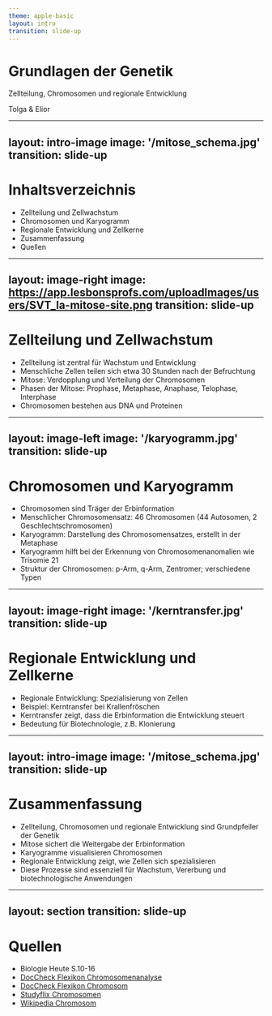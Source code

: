 ```yaml
---
theme: apple-basic
layout: intro
transition: slide-up
---
```


# Grundlagen der Genetik
Zellteilung, Chromosomen und regionale Entwicklung

<div class="absolute bottom-10">
    <span class="font-700">
        Tolga & Elior
    </span>
</div>

---
layout: intro-image
image: '/mitose_schema.jpg'
transition: slide-up
---

# Inhaltsverzeichnis

* Zellteilung und Zellwachstum
* Chromosomen und Karyogramm
* Regionale Entwicklung und Zellkerne
* Zusammenfassung
* Quellen

---
layout: image-right
image: https://app.lesbonsprofs.com/uploadImages/users/SVT_la-mitose-site.png
transition: slide-up
---

# Zellteilung und Zellwachstum

* Zellteilung ist zentral für Wachstum und Entwicklung
* Menschliche Zellen teilen sich etwa 30 Stunden nach der Befruchtung
* Mitose: Verdopplung und Verteilung der Chromosomen
* Phasen der Mitose: Prophase, Metaphase, Anaphase, Telophase, Interphase
* Chromosomen bestehen aus DNA und Proteinen

<!--Die Zellteilung ist ein fundamentaler Prozess für Wachstum und Entwicklung. Bereits etwa 30 Stunden nach der Befruchtung beginnt die erste Zellteilung beim Menschen.
Ein besonders wichtiger Mechanismus ist die Mitose, bei der die Chromosomen zuerst verdoppelt und dann gleichmäßig auf die Tochterzellen verteilt werden.

Die Mitose lässt sich in verschiedene Phasen einteilen: Prophase, Metaphase, Anaphase und Telophase, gefolgt von der Interphase.
Chromosomen bestehen aus DNA und Proteinen und sind die Träger der Erbinformation.-->

---
layout: image-left
image: '/karyogramm.jpg'
transition: slide-up
---

# Chromosomen und Karyogramm

* Chromosomen sind Träger der Erbinformation
* Menschlicher Chromosomensatz: 46 Chromosomen (44 Autosomen, 2 Geschlechtschromosomen)
* Karyogramm: Darstellung des Chromosomensatzes, erstellt in der Metaphase
* Karyogramm hilft bei der Erkennung von Chromosomenanomalien wie Trisomie 21
* Struktur der Chromosomen: p-Arm, q-Arm, Zentromer; verschiedene Typen


<!--Chromosomen sind die Träger unserer Erbinformation. Der menschliche Chromosomensatz besteht aus 46 Chromosomen, davon 44 Autosomen und 2 Geschlechtschromosomen.

Ein Karyogramm ist eine Darstellung dieses Chromosomensatzes, die in der Metaphase erstellt wird. Karyogramme sind besonders nützlich, um Chromosomenanomalien wie Trisomie 21 zu erkennen.

Chromosomen haben eine charakteristische Struktur mit einem kurzen (p-Arm) und einem langen Arm (q-Arm), die durch das Zentromer verbunden sind. Es gibt verschiedene Chromosomentypen, die sich in ihrer Struktur unterscheiden.-->

---
layout: image-right
image: '/kerntransfer.jpg'
transition: slide-up
---

# Regionale Entwicklung und Zellkerne

* Regionale Entwicklung: Spezialisierung von Zellen
* Beispiel: Kerntransfer bei Krallenfröschen
* Kerntransfer zeigt, dass die Erbinformation die Entwicklung steuert
* Bedeutung für Biotechnologie, z.B. Klonierung


<!--Regionale Entwicklung beschreibt den Prozess der Spezialisierung von Zellen während der Entwicklung eines Organismus.

Ein klassisches Beispiel, das die Bedeutung der Erbinformation für die Entwicklung verdeutlicht, ist der Kerntransfer bei Krallenfröschen:
Hier wird der Zellkern einer Körperzelle in eine entkernte Eizelle übertragen. Die resultierende Zelle kann sich zu einem vollständigen Organismus entwickeln.

Dieses Experiment zeigt, dass die gesamte Erbinformation im Zellkern enthalten ist und die Entwicklung steuert – ein Prinzip mit großer Bedeutung für Biotechnologie und Klonierung.-->

---
layout: intro-image
image: '/mitose_schema.jpg'
transition: slide-up
---

# Zusammenfassung

* Zellteilung, Chromosomen und regionale Entwicklung sind Grundpfeiler der Genetik
* Mitose sichert die Weitergabe der Erbinformation
* Karyogramme visualisieren Chromosomen
* Regionale Entwicklung zeigt, wie Zellen sich spezialisieren
* Diese Prozesse sind essenziell für Wachstum, Vererbung und biotechnologische Anwendungen

<!--Zusammenfassend lässt sich sagen, dass Zellteilung, Chromosomen und regionale Entwicklung die Grundpfeiler der Genetik bilden. Die Mitose sichert die Weitergabe der Erbinformation, Karyogramme visualisieren Chromosomen und die regionale Entwicklung zeigt, wie sich Zellen spezialisieren. Diese Prozesse sind essenziell für Wachstum, Vererbung und biotechnologische Anwendungen.-->

---
layout: section
transition: slide-up
---

# Quellen

* Biologie Heute S.10-16
* [DocCheck Flexikon Chromosomenanalyse](https://flexikon.doccheck.com/de/Chromosomenanalyse)
* [DocCheck Flexikon Chromosom](https://flexikon.doccheck.com/de/Chromosom)
* [Studyflix Chromosomen](https://studyflix.de/biologie/chromosomen-1590)
* [Wikipedia Chromosom](https://de.wikipedia.org/wiki/Chromosom)
